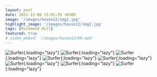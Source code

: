 ```yaml
---
layout: post
date: 2021-11-06 15:01:35 +0300
image: '/images/house12/img1.jpg'
highlight_image: '/images/house12/img2.jpg'
tags: [Richmond Hill]
featured: true
# video_embed: '/images/house12/00.mp4'
---
```


![Surfer]({{site.baseurl}}/images/house12/img3.jpg){:loading="lazy"}
![Surfer]({{site.baseurl}}/images/house12/img4.jpg){:loading="lazy"}
![Surfer]({{site.baseurl}}/images/house12/img5.jpg){:loading="lazy"}
![Surfer]({{site.baseurl}}/images/house12/img6.jpg){:loading="lazy"}
![Surfer]({{site.baseurl}}/images/house12/img7.jpg){:loading="lazy"}
![Surfer]({{site.baseurl}}/images/house12/img8.jpg){:loading="lazy"}
![Surfer]({{site.baseurl}}/images/house12/img9.jpg){:loading="lazy"}
![Surfer]({{site.baseurl}}/images/house12/img10.jpg){:loading="lazy"}